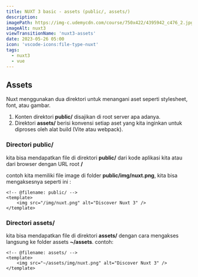 ```yaml
---
title: NUXT 3 basic - assets (public/, assets/)
description:
imagePath: https://img-c.udemycdn.com/course/750x422/4395942_c476_2.jpg
imageAlt: nuxt3
viewTransitionName: 'nuxt3-assets'
date: 2023-05-26 05:00
icon: 'vscode-icons:file-type-nuxt'
tags:
  - nuxt3
  - vue
---
```


## Assets

Nuxt menggunakan dua direktori untuk menangani aset seperti stylesheet, font, atau gambar.

1. Konten direktori **public/** disajikan di root server apa adanya.
2. Direktori **assets/** berisi konvensi setiap aset yang kita inginkan untuk diproses oleh alat build (Vite atau webpack).

### Directori public/

kita bisa mendapatkan file di direktori **public/** dari kode aplikasi kita atau dari browser dengan URL root **/**

contoh kita memiliki file image di folder **public/img/nuxt.png**, kita bisa mengaksesnya seperti ini :

```vue
<!-- @filename: public/ -->
<template>
	<img src="/img/nuxt.png" alt="Discover Nuxt 3" />
</template>
```

### Directori assets/

kita bisa mendapatkan file di direktori **assets/** dengan cara mengakses langsung ke folder assets **~/assets**. contoh:

```vue
<!-- @filename: assets/ -->
<template>
	<img src="~/assets/img/nuxt.png" alt="Discover Nuxt 3" />
</template>
```
